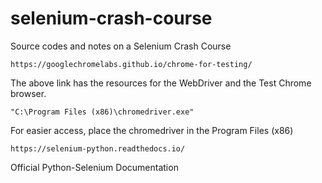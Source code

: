 # selenium-crash-course
Source codes and notes on a Selenium Crash Course

```
https://googlechromelabs.github.io/chrome-for-testing/
```

The above link has the resources for the WebDriver and the Test Chrome browser.

```
"C:\Program Files (x86)\chromedriver.exe"
```

For easier access, place the chromedriver in the Program Files (x86)

```
https://selenium-python.readthedocs.io/
```
Official Python-Selenium Documentation